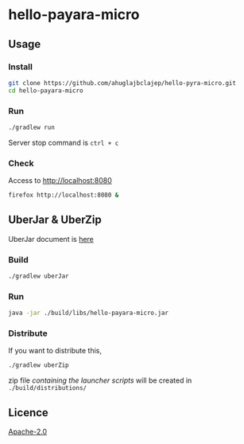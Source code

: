 # hello-payara-micro
## Usage
### Install
```sh
git clone https://github.com/ahuglajbclajep/hello-pyra-micro.git
cd hello-payara-micro
```

### Run
```sh
./gradlew run
```
Server stop command is `ctrl + c`

### Check
Access to [http://localhost:8080](http://localhost:8080)
```sh
firefox http://localhost:8080 &
```

## UberJar & UberZip
UberJar document is [here](https://payara.gitbooks.io/payara-server/content/documentation/payara-micro/configuring/package-uberjar.html)
### Build
```sh
./gradlew uberJar
```
### Run
```sh
java -jar ./build/libs/hello-payara-micro.jar
```

### Distribute
If you want to distribute this,
```sh
./gradlew uberZip
```
zip file *containing the launcher scripts* will be created in `./build/distributions/`

## Licence
[Apache-2.0](LICENSE)
